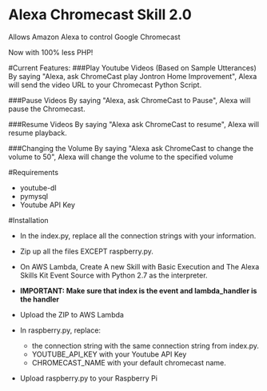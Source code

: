 # Alexa Chromecast Skill 2.0
Allows Amazon Alexa to control Google Chromecast

Now with 100% less PHP!

#Current Features:
###Play Youtube Videos (Based on Sample Utterances)
By saying "Alexa, ask ChromeCast play Jontron Home Improvement", Alexa will send the video URL to your Chromecast Python Script.

###Pause Videos
By saying "Alexa, ask ChromeCast to Pause", Alexa will pause the Chromecast.

###Resume Videos
By saying "Alexa ask ChromeCast to resume", Alexa will resume playback.

###Changing the Volume
By saying "Alexa ask ChromeCast to change the volume to 50", Alexa will change the volume to the specified volume

#Requirements
  - youtube-dl
  - pymysql
  - Youtube API Key

#Installation
  - In the index.py, replace all the connection strings with your information.
  - Zip up all the files EXCEPT raspberry.py.
  - On AWS Lambda, Create A new Skill with Basic Execution and The Alexa Skills Kit Event Source with Python 2.7 as the interpreter.
  - **IMPORTANT: Make sure that index is the event and lambda_handler is the handler**
  - Upload the ZIP to AWS Lambda

  - In raspberry.py, replace:
    - the connection string with the same connection string from index.py.
    - YOUTUBE_API_KEY with your Youtube API Key
    - CHROMECAST_NAME with your default chromecast name.
  - Upload raspberry.py to your Raspberry Pi
